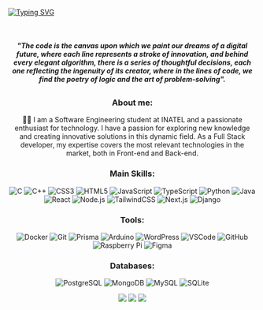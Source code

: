 [![Typing SVG](https://readme-typing-svg.herokuapp.com/?color=00bfbf&size=35&center=true&vCenter=true&width=1000&lines=Hello,+My+Name+is+Luan+Robert;I'm+21+years+old;I+from+Santa+Rita+do+Sapucaí,+MG;I+am+Full+Stack+developer;Be+Welcome!+:%29)](https://git.io/typing-svg)


<div style="display: inline_block" align="center" ><br>
  

##### "The code is the canvas upon which we paint our dreams of a digital future, where each line represents a stroke of innovation, and behind every elegant algorithm, there is a series of thoughtful decisions, each one reflecting the ingenuity of its creator, where in the lines of code, we find the poetry of logic and the art of problem-solving".
##

### About me:
👨‍💻 I am a Software Engineering student at INATEL and a passionate enthusiast for technology. I have a passion for exploring new knowledge and creating innovative solutions in this dynamic field. As a Full Stack developer, my expertise covers the most relevant technologies in the market, both in Front-end and Back-end.

### Main Skills:
![C](https://img.shields.io/badge/C-%2300599C.svg?style=for-the-badge&logo=c&logoColor=white)
![C++](https://img.shields.io/badge/C%2B%2B-%2300599C.svg?style=for-the-badge&logo=c%2B%2B&logoColor=white)
![CSS3](https://img.shields.io/badge/CSS3-%231572B6.svg?style=for-the-badge&logo=css3&logoColor=white)
![HTML5](https://img.shields.io/badge/HTML5-%23E34F26.svg?style=for-the-badge&logo=html5&logoColor=white)
![JavaScript](https://img.shields.io/badge/JavaScript-%23F7DF1E.svg?style=for-the-badge&logo=javascript&logoColor=black)
![TypeScript](https://img.shields.io/badge/TypeScript-%23007ACC.svg?style=for-the-badge&logo=typescript&logoColor=white)
![Python](https://img.shields.io/badge/Python-%233776AB.svg?style=for-the-badge&logo=python&logoColor=white)
![Java](https://img.shields.io/badge/Java-%23ED8B00.svg?style=for-the-badge&logo=java&logoColor=white)
![React](https://img.shields.io/badge/React-%2361DAFB.svg?style=for-the-badge&logo=react&logoColor=black)
![Node.js](https://img.shields.io/badge/Node.js-%23339933.svg?style=for-the-badge&logo=node.js&logoColor=white)
![TailwindCSS](https://img.shields.io/badge/Tailwind_CSS-%2338B2AC.svg?style=for-the-badge&logo=tailwind-css&logoColor=white)
![Next.js](https://img.shields.io/badge/Next.js-%23000000.svg?style=for-the-badge&logo=next.js&logoColor=white)
![Django](https://img.shields.io/badge/Django-%23092E20.svg?style=for-the-badge&logo=django&logoColor=white)

### Tools:
![Docker](https://img.shields.io/badge/Docker-%232496ED.svg?style=for-the-badge&logo=docker&logoColor=white)
![Git](https://img.shields.io/badge/Git-%23F05032.svg?style=for-the-badge&logo=git&logoColor=white)
![Prisma](https://img.shields.io/badge/Prisma-%230036B6.svg?style=for-the-badge&logo=prisma&logoColor=white)
![Arduino](https://img.shields.io/badge/Arduino-%2300979D.svg?style=for-the-badge&logo=arduino&logoColor=white)
![WordPress](https://img.shields.io/badge/WordPress-%2321759B.svg?style=for-the-badge&logo=wordpress&logoColor=white)
![VSCode](https://img.shields.io/badge/VSCode-%23007ACC.svg?style=for-the-badge&logo=visual-studio-code&logoColor=white)
![GitHub](https://img.shields.io/badge/GitHub-%23181717.svg?style=for-the-badge&logo=github&logoColor=white)
![Raspberry Pi](https://img.shields.io/badge/Raspberry_Pi-%23A22846.svg?style=for-the-badge&logo=raspberry-pi&logoColor=white)
![Figma](https://img.shields.io/badge/Figma-%23F24E1E.svg?style=for-the-badge&logo=figma&logoColor=white)

### Databases:
![PostgreSQL](https://img.shields.io/badge/PostgreSQL-%23336791.svg?style=for-the-badge&logo=postgresql&logoColor=white)
![MongoDB](https://img.shields.io/badge/MongoDB-%2347A248.svg?style=for-the-badge&logo=mongodb&logoColor=white)
![MySQL](https://img.shields.io/badge/MySQL-%234479A1.svg?style=for-the-badge&logo=mysql&logoColor=white)
![SQLite](https://img.shields.io/badge/SQLite-%23003B57.svg?style=for-the-badge&logo=sqlite&logoColor=white)



<div> 
  <a href="https://instagram.com/luan.robert07" target="_blank"><img src="https://img.shields.io/badge/-Instagram-%23E4405F?style=for-the-badge&logo=instagram&logoColor=white" target="_blank"></a>
  <a href = "luanrobert580@gmail.com"><img src="https://img.shields.io/badge/-Gmail-%23333?style=for-the-badge&logo=gmail&logoColor=white" target="_blank"></a>
  <a href="https://www.linkedin.com/in/luan-robert-a5604b245" target="_blank"><img src="https://img.shields.io/badge/-LinkedIn-%230077B5?style=for-the-badge&logo=linkedin&logoColor=white" target="_blank"></a> 
</div>
